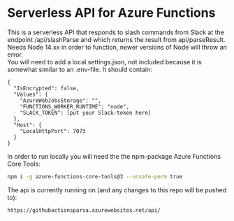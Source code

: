 # Serverless API for Azure Functions  

This is a serverless API that responds to slash commands from Slack at the endpoint /api/slashParse and which returns the result from api/parseResult.  
Needs Node 14.xx in order to function, newer versions of Node will throw an error.  
You will need to add a local.settings.json, not included because it is somewhat similar to an .env-file. It should contain:
```
{
  "IsEncrypted": false,
  "Values": {
    "AzureWebJobsStorage": "",
    "FUNCTIONS_WORKER_RUNTIME": "node",
    "SLACK_TOKEN": [put your Slack-token here]
  },
  "Host": {
    "LocalHttpPort": 7073
  }
}
```
In order to run locally you will need the the npm-package Azure Functions Core Tools:
```bash
npm i -g azure-functions-core-tools@3 --unsafe-perm true
```
The api is currently running on (and any changes to this repo will be pushed to):
```
https://githubactionsparsa.azurewebsites.net/api/
```